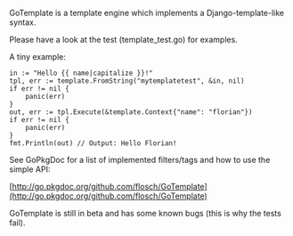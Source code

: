 GoTemplate is a template engine which implements a Django-template-like syntax.

Please have a look at the test (template_test.go) for examples.

A tiny example:

	in := "Hello {{ name|capitalize }}!"
	tpl, err := template.FromString("mytemplatetest", &in, nil)
	if err != nil {
		panic(err)
	}
	out, err := tpl.Execute(&template.Context{"name": "florian"})
	if err != nil {
		panic(err)
	}
	fmt.Println(out) // Output: Hello Florian!

See GoPkgDoc for a list of implemented filters/tags and how to use the simple API:

[http://go.pkgdoc.org/github.com/flosch/GoTemplate](http://go.pkgdoc.org/github.com/flosch/GoTemplate)

GoTemplate is still in beta and has some known bugs (this is why the tests fail).

